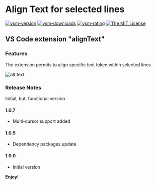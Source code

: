 # Align Text for selected lines 

[![vsm-version](https://img.shields.io/visual-studio-marketplace/v/SergeLamikhov.aligntokens?style=flat-square&label=VS%20Marketplace&logo=visual-studio-code)](https://marketplace.visualstudio.com/items?itemName=SergeLamikhov.aligntokens)
[![vsm-downloads](https://img.shields.io/visual-studio-marketplace/d/SergeLamikhov.aligntokens?style=flat-square&label=downloads&logo=visual-studio-code)](https://marketplace.visualstudio.com/items?itemName=SergeLamikhov.aligntokens)
[![vsm-rating](https://img.shields.io/visual-studio-marketplace/r/SergeLamikhov.aligntokens?style=flat-square&label=rating&logo=visual-studio-code)](https://marketplace.visualstudio.com/items?itemName=SergeLamikhov.aligntokens)
[![The MIT License](https://img.shields.io/badge/license-MIT-orange.svg?style=flat-square)](http://opensource.org/licenses/MIT)

## VS Code extension "alignText"

### Features

The extension permits to align specific text token within selected lines

![alt text](alignText.gif)

### Release Notes

Initial, but, functional version

#### 1.0.7

- Multi-cursor support added

#### 1.0.5

- Dependency packages update

#### 1.0.0

- Initial version

**Enjoy!**
